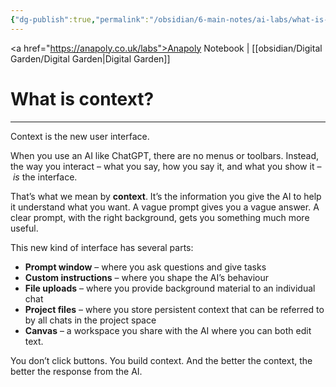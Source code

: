 ```yaml
---
{"dg-publish":true,"permalink":"/obsidian/6-main-notes/ai-labs/what-is-context/","created":"2025-08-03T08:49:16.639+01:00","updated":"2025-08-15T13:09:40.492+01:00"}
---
```


<a href="https://anapoly.co.uk/labs">Anapoly Notebook</a> | [[obsidian/Digital Garden/Digital Garden\|Digital Garden]] 

# What is context?

---

 Context is the new user interface.
 
 When you use an AI like ChatGPT, there are no menus or toolbars. Instead, the way you interact – what you say, how you say it, and what you show it – _is_ the interface.

That’s what we mean by **context**. It’s the information you give the AI to help it understand what you want. A vague prompt gives you a vague answer. A clear prompt, with the right background, gets you something much more useful.

This new kind of interface has several parts:

- **Prompt window** – where you ask questions and give tasks
- **Custom instructions** – where you shape the AI’s behaviour
- **File uploads** – where you provide background material to an individual chat
- **Project files** – where you store persistent context that can be referred to by all chats in the project space
- **Canvas** – a workspace you share with the AI where you can both edit text.

You don’t click buttons. You build context. And the better the context, the better the response from the AI.

